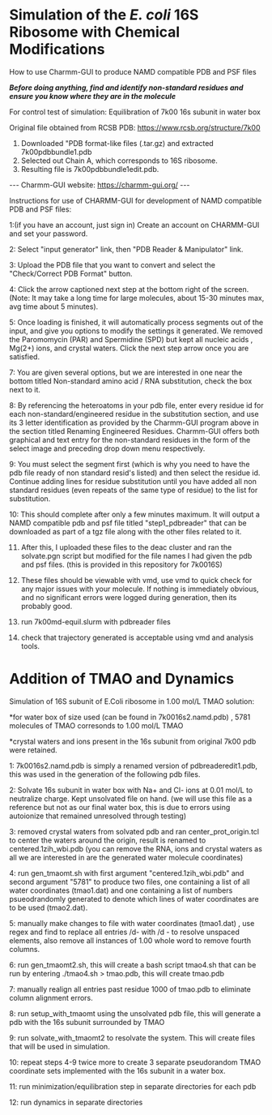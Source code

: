 # Simulation of the _E. coli_ 16S Ribosome with Chemical Modifications
How to use Charmm-GUI to produce NAMD compatible PDB and PSF files

***Before doing anything, find and identify non-standard residues and ensure you know where they are in the molecule***

For control test of simulation:
Equilibration of 7k00 16s subunit in water box

Original file obtained from RCSB PDB: https://www.rcsb.org/structure/7k00
1. Downloaded "PDB format-like files (.tar.gz) and extracted 7k00pdbbundle1.pdb
2. Selected out Chain A, which corresponds to 16S ribosome.
3. Resulting file is 7k00pdbbundle1edit.pdb.

--- Charmm-GUI website: https://charmm-gui.org/ ---

 Instructions for use of CHARMM-GUI for development of NAMD compatible PDB and PSF files:
 
 1:(if you have an account, just sign in) Create an account on CHARMM-GUI and set your password.

 2: Select "input generator" link, then "PDB Reader & Manipulator" link.

 3: Upload the PDB file that you want to convert and select the "Check/Correct PDB Format" button.
 
 4: Click the arrow captioned next step at the bottom right of the screen. (Note: It may take a long time for large molecules, about 15-30 minutes max, avg time about 5 minutes).
 
 5: Once loading is finished, it will automatically process segments out of the input, and give you options to modify the settings it generated. We removed the Paromomycin (PAR) and Spermidine (SPD) but kept all nucleic acids , Mg(2+) ions, and crystal waters. Click the next step arrow once you are satisfied.

 
 7: You are given several options, but we are interested in one near the bottom titled Non-standard amino acid / RNA substitution, check the box next to it.

 
 8: By referencing the heteroatoms in your pdb file, enter every residue id for each non-standard/engineered residue in the substitution section, and use its 3 letter identification as provided by the Charmm-GUI program above in the section titled Renaming Engineered Residues. Charmm-GUI offers both graphical and text entry for the non-standard residues in the form 
 of the select image and preceding drop down menu respectively.

 9: You must select the segment first (which is why you need to have the pdb file ready of non standard resid's listed) and then select the residue id. Continue adding lines for residue substitution until you have added all non standard residues (even repeats of the same type of residue) to the list for substitution. 


 10: This should complete after only a few minutes maximum. It will output a NAMD compatible pdb and psf file titled "step1_pdbreader" that can be downloaded as part of a tgz file along with the other files related to it.


 11. After this, I uploaded these files to the deac cluster and ran the solvate.pgn script but modified for the file names I had given the pdb and psf files. (this is provided in this repository for 7k0016S)


 12. These files should be viewable with vmd, use vmd to quick check for any major issues with your molecule. If nothing is immediately obvious, and no significant errors were logged during generation, then its probably good.

 13.  run 7k00md-equil.slurm with pdbreader files

 14.  check that trajectory generated is acceptable using vmd and analysis tools.


#  Addition of TMAO and Dynamics 

Simulation of 16S subunit of E.Coli ribosome in 1.00 mol/L TMAO solution:

*for water box of size used (can be found in 7k0016s2.namd.pdb) , 5781 molecules of TMAO corresonds to 1.00 mol/L TMAO

*crystal waters and ions present in the 16s subunit from original 7k00 pdb were retained.

1: 7k0016s2.namd.pdb is simply a renamed version of pdbreaderedit1.pdb, this was used in the generation of the following pdb files.

2: Solvate 16s subunit in water box with Na+ and Cl- ions at 0.01 mol/L to neutralize charge. Kept unsolvated file on hand. (we will use this file as a reference but not as our final water box, this is due to errors using autoionize that remained unresolved through testing)

3: removed crystal waters from solvated pdb and ran center_prot_origin.tcl to center the waters around the origin, result is renamed to centered.1zih_wbi.pdb (you can remove the RNA, ions and crystal waters as all we are interested in are the generated water molecule coordinates)

4: run gen_tmaomt.sh with first argument "centered.1zih_wbi.pdb" and second argument "5781" to produce two files, one containing a list of all water coordinates (tmao1.dat)  and one containing a list of numbers psueodrandomly generated to 
 denote which lines of water coordinates are to be used (tmao2.dat).

5: manually make changes to file with water coordinates (tmao1.dat) , use regex and find to replace all entries /d- with /d - to resolve unspaced elements, also remove
 all instances of 1.00 whole word to remove fourth columns.

6: run gen_tmaomt2.sh, this will create a bash script tmao4.sh that can be run by entering ./tmao4.sh > tmao.pdb, this will create tmao.pdb

7: manually realign all entries past residue 1000 of tmao.pdb to eliminate column alignment errors.

8: run setup_with_tmaomt using the unsolvated pdb file, this will generate a pdb with the 16s subunit surrounded by TMAO

9: run solvate_with_tmaomt2 to resolvate the system. This will create files that will be used in simulation.

10: repeat steps 4-9 twice more to create 3 separate pseudorandom TMAO coordinate sets implemented with the 16s subunit in a water box.

11: run minimization/equilibration step in separate directories for each pdb

12: run dynamics in separate directories
